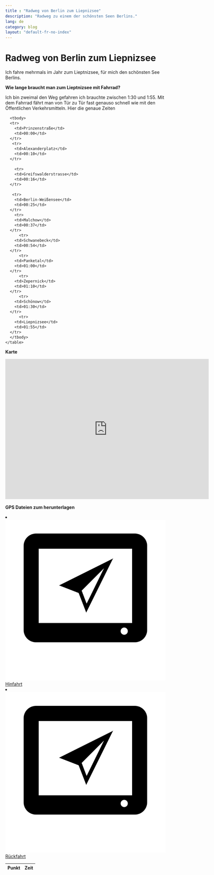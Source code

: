 ```yaml
---
title : "Radweg von Berlin zum Liepnizsee"
description: "Radweg zu einem der schönsten Seen Berlins."
lang: de
category: blog
layout: "default-fr-no-index"
---
```

 
<div class="container blog" >
     <div class="row" id="liepnizsee">
         <div class="col-xs-12">
          <h1>Radweg von Berlin zum Liepnizsee</h1>
        </div>
      </div>
  

<div class="row">
  <div class="col-xs-12">

<p>Ich fahre mehrmals im Jahr zum Lieptnizsee, für mich den schönsten See Berlins. </p>
   

<p><strong>Wie lange braucht man zum Lieptnizsee mit Fahrrad?</strong><p>
<p>Ich bin zweimal den Weg gefahren ich brauchte zwischen 1:30 und 1:55. Mit dem Fahrrad fährt man von Tür zu Tür fast genauso schnell wie mit den Öffentlichen Verkehrsmitteln. Hier die genaue Zeiten</p>


<table class="table" align="center">
  <thead>
      <tr>
        <th>Punkt</th>
        <th>Zeit</th>
        </tr>
      </thead>
      
      <tbody>
      <tr>
        <td>Prinzenstraße</td>
        <td>00:00</td>
      </tr>
       <tr>
        <td>Alexanderplatz</td>
        <td>00:10</td>
      </tr>

        <tr>
        <td>Greifswalderstrasse</td>
        <td>00:16</td>
      </tr>

       <tr>
        <td>Berlin-Weißensee</td>
        <td>00:25</td>
      </tr>
        <tr>
        <td>Malchow</td>
        <td>00:37</td>
      </tr>
          <tr>
        <td>Schwanebeck</td>
        <td>00:54</td>
      </tr>
          <tr>
        <td>Panketal</td>
        <td>01:00</td>
      </tr>
          <tr>
        <td>Zepernick</td>
        <td>01:10</td>
      </tr>
          <tr>
        <td>Schönow</td>
        <td>01:30</td>
      </tr>
          <tr>
        <td>Liepnizsee</td>
        <td>01:55</td>
      </tr>
      </tbody>
    </table>


<p><strong>Karte</strong></p>

<p align="center"><iframe src="https://www.komoot.de/tour/17207986/embed" width="640" height="440" frameBorder="0" scrolling="no" marginheight="0" marginwidth="0"></iframe></p>

<p><strong>GPS Dateien zum herunterlagen</strong></p>

<li><img src="/Images/gps.png" alt="gps" id="thxlistshawo"><a href="https://github.com/batardo/batardo.github.io/blob/master/carte/hinfahrt.gpx" download="">Hinfahrt</a></li>
<li><img src="/Images/gps.png" alt="gps" id="thxlistshawo"><a href="https://github.com/batardo/batardo.github.io/blob/master/carte/rückfahrt.gpx" download="">Rückfahrt</a></li>

</div>
</div>



